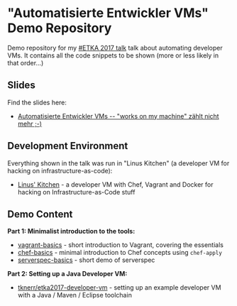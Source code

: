
# "Automatisierte Entwickler VMs" Demo Repository

Demo repository for my [#ETKA 2017 talk](https://entwicklertag.de/karlsruhe/2017/automatisierte-entwickler) talk about automating developer VMs. It contains all the code snippets to be shown (more or less likely in that order...)

## Slides

Find the slides here:

 * [Automatisierte Entwickler VMs -- "works on my machine" zählt nicht mehr ;-)](https://www.slideshare.net/tknerr/automatisierte-entwickler-vms-works-on-my-machine-zhlt-nicht-mehr)

## Development Environment

Everything shown in the talk was run in "Linus Kitchen" (a developer VM for hacking on infrastructure-as-code):

 * [Linus' Kitchen](https://github.com/tknerr/linus-kitchen) - a developer VM with Chef, Vagrant and Docker for hacking on Infrastructure-as-Code stuff

## Demo Content

**Part 1: Minimalist introduction to the tools:**

 * [vagrant-basics](./vagrant-basics) - short introduction to Vagrant, covering the essentials
 * [chef-basics](./chef-basics) - minimal introduction to Chef concepts using `chef-apply`
 * [serverspec-basics](./serverspec-basics) - short demo of serverspec

**Part 2: Setting up a Java Developer VM:**

 * [tknerr/etka2017-developer-vm](https://github.com/tknerr/etka2017-developer-vm) - setting up an example developer VM with a Java / Maven / Eclipse toolchain
